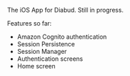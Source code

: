 The iOS App for Diabud. Still in progress.

Features so far:
- Amazon Cognito authentication
- Session Persistence
- Session Manager
- Authentication screens
- Home screen
